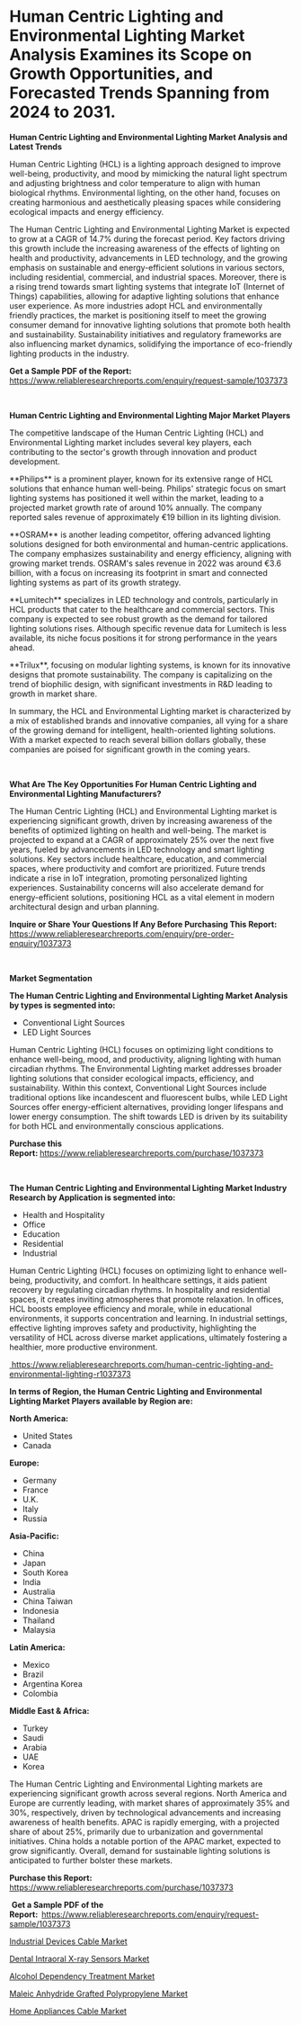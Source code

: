 <p><h1>Human Centric Lighting and Environmental Lighting Market Analysis Examines its Scope on Growth Opportunities, and Forecasted Trends Spanning from 2024 to 2031.</h1></p><p><strong>Human Centric Lighting and Environmental Lighting Market Analysis and Latest Trends</strong></p>
<p><p>Human Centric Lighting (HCL) is a lighting approach designed to improve well-being, productivity, and mood by mimicking the natural light spectrum and adjusting brightness and color temperature to align with human biological rhythms. Environmental lighting, on the other hand, focuses on creating harmonious and aesthetically pleasing spaces while considering ecological impacts and energy efficiency.</p><p>The Human Centric Lighting and Environmental Lighting Market is expected to grow at a CAGR of 14.7% during the forecast period. Key factors driving this growth include the increasing awareness of the effects of lighting on health and productivity, advancements in LED technology, and the growing emphasis on sustainable and energy-efficient solutions in various sectors, including residential, commercial, and industrial spaces. Moreover, there is a rising trend towards smart lighting systems that integrate IoT (Internet of Things) capabilities, allowing for adaptive lighting solutions that enhance user experience. As more industries adopt HCL and environmentally friendly practices, the market is positioning itself to meet the growing consumer demand for innovative lighting solutions that promote both health and sustainability. Sustainability initiatives and regulatory frameworks are also influencing market dynamics, solidifying the importance of eco-friendly lighting products in the industry.</p></p>
<p><strong>Get a Sample PDF of the Report:&nbsp;</strong> <a href="https://www.reliableresearchreports.com/enquiry/request-sample/1037373?utm_campaign=38&utm_medium=2&utm_source=Github&utm_content=ia&utm_term=05122024&utm_id=human-centric-lighting-and-environmental-lighting">https://www.reliableresearchreports.com/enquiry/request-sample/1037373</a></p>
<p>&nbsp;</p>
<p><strong>Human Centric Lighting and Environmental Lighting Major Market Players</strong></p>
<p><p>The competitive landscape of the Human Centric Lighting (HCL) and Environmental Lighting market includes several key players, each contributing to the sector's growth through innovation and product development.</p><p>**Philips** is a prominent player, known for its extensive range of HCL solutions that enhance human well-being. Philips' strategic focus on smart lighting systems has positioned it well within the market, leading to a projected market growth rate of around 10% annually. The company reported sales revenue of approximately €19 billion in its lighting division.</p><p>**OSRAM** is another leading competitor, offering advanced lighting solutions designed for both environmental and human-centric applications. The company emphasizes sustainability and energy efficiency, aligning with growing market trends. OSRAM's sales revenue in 2022 was around €3.6 billion, with a focus on increasing its footprint in smart and connected lighting systems as part of its growth strategy.</p><p>**Lumitech** specializes in LED technology and controls, particularly in HCL products that cater to the healthcare and commercial sectors. This company is expected to see robust growth as the demand for tailored lighting solutions rises. Although specific revenue data for Lumitech is less available, its niche focus positions it for strong performance in the years ahead.</p><p>**Trilux**, focusing on modular lighting systems, is known for its innovative designs that promote sustainability. The company is capitalizing on the trend of biophilic design, with significant investments in R&D leading to growth in market share.</p><p>In summary, the HCL and Environmental Lighting market is characterized by a mix of established brands and innovative companies, all vying for a share of the growing demand for intelligent, health-oriented lighting solutions. With a market expected to reach several billion dollars globally, these companies are poised for significant growth in the coming years.</p></p>
<p>&nbsp;</p>
<p><strong>What Are The Key Opportunities For Human Centric Lighting and Environmental Lighting Manufacturers?</strong></p>
<p><p>The Human Centric Lighting (HCL) and Environmental Lighting market is experiencing significant growth, driven by increasing awareness of the benefits of optimized lighting on health and well-being. The market is projected to expand at a CAGR of approximately 25% over the next five years, fueled by advancements in LED technology and smart lighting solutions. Key sectors include healthcare, education, and commercial spaces, where productivity and comfort are prioritized. Future trends indicate a rise in IoT integration, promoting personalized lighting experiences. Sustainability concerns will also accelerate demand for energy-efficient solutions, positioning HCL as a vital element in modern architectural design and urban planning.</p></p>
<p><strong>Inquire or Share Your Questions If Any Before Purchasing This Report:</strong> <a href="https://www.reliableresearchreports.com/enquiry/pre-order-enquiry/1037373?utm_campaign=38&utm_medium=2&utm_source=Github&utm_content=ia&utm_term=05122024&utm_id=human-centric-lighting-and-environmental-lighting">https://www.reliableresearchreports.com/enquiry/pre-order-enquiry/1037373</a></p>
<p>&nbsp;</p>
<p><strong>Market Segmentation</strong></p>
<p><strong>The Human Centric Lighting and Environmental Lighting Market Analysis by types is segmented into:</strong></p>
<p><ul><li>Conventional Light Sources</li><li>LED Light Sources</li></ul></p>
<p><p>Human Centric Lighting (HCL) focuses on optimizing light conditions to enhance well-being, mood, and productivity, aligning lighting with human circadian rhythms. The Environmental Lighting market addresses broader lighting solutions that consider ecological impacts, efficiency, and sustainability. Within this context, Conventional Light Sources include traditional options like incandescent and fluorescent bulbs, while LED Light Sources offer energy-efficient alternatives, providing longer lifespans and lower energy consumption. The shift towards LED is driven by its suitability for both HCL and environmentally conscious applications.</p></p>
<p><strong>Purchase this Report:&nbsp;</strong><a href="https://www.reliableresearchreports.com/purchase/1037373?utm_campaign=38&utm_medium=2&utm_source=Github&utm_content=ia&utm_term=05122024&utm_id=human-centric-lighting-and-environmental-lighting">https://www.reliableresearchreports.com/purchase/1037373</a></p>
<p>&nbsp;</p>
<p><strong>The Human Centric Lighting and Environmental Lighting Market Industry Research by Application is segmented into:</strong></p>
<p><ul><li>Health and Hospitality</li><li>Office</li><li>Education</li><li>Residential</li><li>Industrial</li></ul></p>
<p><p>Human Centric Lighting (HCL) focuses on optimizing light to enhance well-being, productivity, and comfort. In healthcare settings, it aids patient recovery by regulating circadian rhythms. In hospitality and residential spaces, it creates inviting atmospheres that promote relaxation. In offices, HCL boosts employee efficiency and morale, while in educational environments, it supports concentration and learning. In industrial settings, effective lighting improves safety and productivity, highlighting the versatility of HCL across diverse market applications, ultimately fostering a healthier, more productive environment.</p></p>
<p><a href="https://www.reliableresearchreports.com/human-centric-lighting-and-environmental-lighting-r1037373?utm_campaign=38&utm_medium=2&utm_source=Github&utm_content=ia&utm_term=05122024&utm_id=human-centric-lighting-and-environmental-lighting">&nbsp;https://www.reliableresearchreports.com/human-centric-lighting-and-environmental-lighting-r1037373</a></p>
<p><strong>In terms of Region, the Human Centric Lighting and Environmental Lighting Market Players available by Region are:</strong></p>
<p>
    <p> <strong> North America: </strong>
        <ul>
            <li>United States</li>
            <li>Canada</li>
        </ul>
        </p> 
    <p> <strong> Europe: </strong>
        <ul>
            <li>Germany</li>
            <li>France</li>
            <li>U.K.</li>
            <li>Italy</li>
            <li>Russia</li>
        </ul>
        </p> 
    <p> <strong> Asia-Pacific: </strong>
        <ul>
            <li>China</li>
            <li>Japan</li>
            <li>South Korea</li>
            <li>India</li>
            <li>Australia</li>
            <li>China Taiwan</li>
            <li>Indonesia</li>
            <li>Thailand</li>
            <li>Malaysia</li>
        </ul>
        </p> 
    <p> <strong> Latin America: </strong>
        <ul>
            <li>Mexico</li>
            <li>Brazil</li>
            <li>Argentina Korea</li>
            <li>Colombia</li>
        </ul>
        </p> 
    <p> <strong> Middle East & Africa: </strong>
        <ul>
            <li>Turkey</li>
            <li>Saudi</li>
            <li>Arabia</li>
            <li>UAE</li>
            <li>Korea</li>
        </ul>
    </p>
    </p>
<p><p>The Human Centric Lighting and Environmental Lighting markets are experiencing significant growth across several regions. North America and Europe are currently leading, with market shares of approximately 35% and 30%, respectively, driven by technological advancements and increasing awareness of health benefits. APAC is rapidly emerging, with a projected share of about 25%, primarily due to urbanization and governmental initiatives. China holds a notable portion of the APAC market, expected to grow significantly. Overall, demand for sustainable lighting solutions is anticipated to further bolster these markets.</p></p>
<p><strong>Purchase this Report: </strong><a href="https://www.reliableresearchreports.com/purchase/1037373?utm_campaign=38&utm_medium=2&utm_source=Github&utm_content=ia&utm_term=05122024&utm_id=human-centric-lighting-and-environmental-lighting">https://www.reliableresearchreports.com/purchase/1037373</a></p>
<p>&nbsp;<strong>Get a Sample PDF of the Report:&nbsp;&nbsp;</strong><a href="https://www.reliableresearchreports.com/enquiry/request-sample/1037373?utm_campaign=38&utm_medium=2&utm_source=Github&utm_content=ia&utm_term=05122024&utm_id=human-centric-lighting-and-environmental-lighting">https://www.reliableresearchreports.com/enquiry/request-sample/1037373</a></p>
<p><strong></strong></p>
<p><p><a href="https://issuu.com/reportprime-2/docs/industrial-devices-cable-market-size-2030.pptx?utm_campaign=38&utm_medium=2&utm_source=Github&utm_content=ia&utm_term=05122024&utm_id=human-centric-lighting-and-environmental-lighting">Industrial Devices Cable Market</a></p><p><a href="https://github.com/arionmp/Market-Research-Report-List-5/blob/main/dental-intraoral-x-ray-sensors-market.md?utm_campaign=38&utm_medium=2&utm_source=Github&utm_content=ia&utm_term=05122024&utm_id=human-centric-lighting-and-environmental-lighting">Dental Intraoral X-ray Sensors Market</a></p><p><a href="https://www.linkedin.com/pulse/revenue-forecast-growth-outlook-alcohol-dependency-treatment-eiyic?utm_campaign=38&utm_medium=2&utm_source=Github&utm_content=ia&utm_term=05122024&utm_id=human-centric-lighting-and-environmental-lighting">Alcohol Dependency Treatment Market</a></p><p><a href="https://www.linkedin.com/pulse/maleic-anhydride-grafted-polypropylene-market-overview-xme9e?utm_campaign=38&utm_medium=2&utm_source=Github&utm_content=ia&utm_term=05122024&utm_id=human-centric-lighting-and-environmental-lighting">Maleic Anhydride Grafted Polypropylene Market</a></p><p><a href="https://issuu.com/reportprime-2/docs/home-appliances-cable-market-size-2030.pptx?utm_campaign=38&utm_medium=2&utm_source=Github&utm_content=ia&utm_term=05122024&utm_id=human-centric-lighting-and-environmental-lighting">Home Appliances Cable Market</a></p></p>